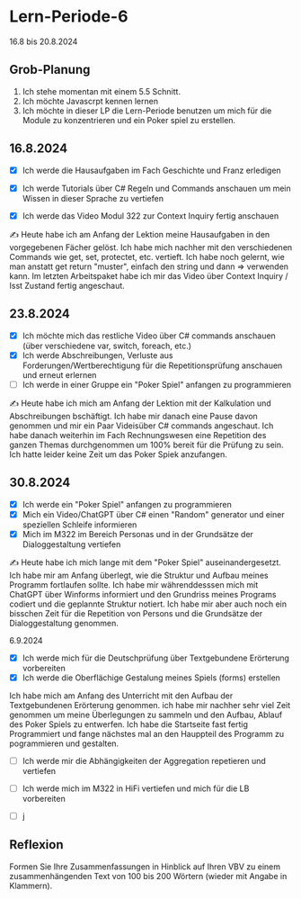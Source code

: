 # Lern-Periode-6

16.8 bis 20.8.2024

## Grob-Planung

1. Ich stehe momentan mit einem 5.5 Schnitt.
2. Ich möchte Javascrpt kennen lernen
3. Ich möchte in dieser LP die Lern-Periode benutzen um mich für die Module zu konzentrieren und ein Poker spiel zu erstellen.

## 16.8.2024

- [x] Ich werde die Hausaufgaben im Fach Geschichte und Franz erledigen
- [x] Ich werde Tutorials über C# Regeln und Commands anschauen um mein Wissen in dieser Sprache zu vertiefen
- [x] Ich werde das Video Modul 322 zur Context Inquiry fertig anschauen


✍️ Heute habe ich am Anfang der Lektion meine Hausaufgaben in den vorgegebenen Fächer gelöst. Ich habe mich nachher mit den verschiedenen Commands wie get, set, protectet, etc. vertieft. Ich habe noch gelernt, wie man anstatt get return "muster", einfach den string und dann => verwenden kann. Im letzten Arbeitspaket habe ich mir das Video über Context Inquiry / Isst Zustand fertig angeschaut. 

## 23.8.2024

- [x] Ich möchte mich das restliche Video über C# commands anschauen (über verschiedene var, switch, foreach, etc.)
- [x] Ich werde Abschreibungen, Verluste aus Forderungen/Wertberechtigung für die Repetitionsprüfung anschauen und erneut erlernen
- [ ] Ich werde in einer Gruppe ein "Poker Spiel" anfangen zu programmieren

✍️ Heute habe ich mich am Anfang der Lektion mit der Kalkulation und Abschreibungen bschäftigt. Ich habe mir danach eine Pause davon genommen und mir ein Paar Videisüber C# commands angeschaut. Ich habe danach weiterhin im Fach Rechnungswesen eine Repetition des ganzen Themas durchgenommen um 100% bereit für die Prüfung zu sein. Ich hatte leider keine Zeit um das Poker Spiek anzufangen.

## 30.8.2024

- [x] Ich werde ein "Poker Spiel" anfangen zu programmieren
- [x] Mich ein Video/ChatGPT über C# einen "Random" generator und einer speziellen Schleife informieren
- [x] Mich im M322 im Bereich Personas und in der Grundsätze der Dialoggestaltung vertiefen

✍️ Heute habe ich mich lange mit dem "Poker Spiel" auseinandergesetzt. Ich habe mir am Anfang überlegt, wie die Struktur und Aufbau meines Programm fortlaufen sollte. Ich habe mir währenddesssen mich mit ChatGPT über Winforms informiert und den Grundriss meines Programs codiert und die geplannte Struktur notiert. Ich habe mir aber auch noch ein bisschen Zeit für die Repetition von Persons und die Grundsätze der Dialoggestaltung genommen.

6.9.2024

- [x] Ich werde mich für die Deutschprüfung über Textgebundene Erörterung vorbereiten
- [x] Ich werde die Oberflächige Gestalung meines Spiels (forms) erstellen

Ich habe mich am Anfang des Unterricht mit den Aufbau der Textgebundenen Erörterung genommen. ich habe mir nachher sehr viel Zeit genommen um meine Überlegungen zu sammeln und den Aufbau, Ablauf des Poker Spiels zu entwerfen. Ich habe die Startseite fast fertig Programmiert und fange nächstes mal an den Hauppteil des Programm zu pogrammieren und gestalten. 

- [ ] Ich werde mir die Abhängigkeiten der Aggregation repetieren und vertiefen
- [ ] Ich werde mich im M322 in HiFi vertiefen und mich für die LB vorbereiten
- [ ] j





## Reflexion

Formen Sie Ihre Zusammenfassungen in Hinblick auf Ihren VBV zu einem zusammenhängenden Text von 100 bis 200 Wörtern (wieder mit Angabe in Klammern).

